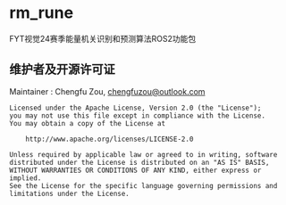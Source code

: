 # rm_rune

FYT视觉24赛季能量机关识别和预测算法ROS2功能包

## 维护者及开源许可证

Maintainer : Chengfu Zou,  chengfuzou@outlook.com

```
Licensed under the Apache License, Version 2.0 (the "License");
you may not use this file except in compliance with the License.
You may obtain a copy of the License at

    http://www.apache.org/licenses/LICENSE-2.0

Unless required by applicable law or agreed to in writing, software
distributed under the License is distributed on an "AS IS" BASIS,
WITHOUT WARRANTIES OR CONDITIONS OF ANY KIND, either express or implied.
See the License for the specific language governing permissions and
limitations under the License.
```
